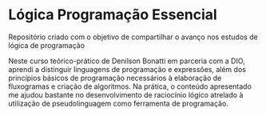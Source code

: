 # Lógica Programação Essencial
Repositório criado com o objetivo de compartilhar o avanço nos estudos de lógica de programação

Neste curso teórico-prático de Denilson Bonatti em parceria com a DIO, aprendi a distinguir linguagens de programação e expressões, além dos princípios básicos de programação necessários à elaboração de fluxogramas e criação de algoritmos.
Na prática, o conteúdo apresentado me ajudou bastante no desenvolvimento de raciocínio lógico atrelado à utilização de pseudolinguagem como ferramenta de programação.
